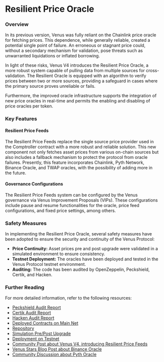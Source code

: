 # Resilient Price Oracle

### Overview

In its previous version, Venus was fully reliant on the Chainlink price oracle for fetching prices. This dependence, while generally reliable, created a potential single point of failure. An erroneous or stagnant price could, without a secondary mechanism for validation, pose threats such as unwarranted liquidations or inflated borrowing.

In light of these risks, Venus V4 introduces the Resilient Price Oracle, a more robust system capable of pulling data from multiple sources for cross-validation. The Resilient Oracle is equipped with an algorithm to verify prices between two or more sources, providing a safeguard in cases where the primary source proves unreliable or fails.

Furthermore, the improved oracle infrastructure supports the integration of new price oracles in real-time and permits the enabling and disabling of price oracles per token.

### Key Features

#### Resilient Price Feeds

The Resilient Price Feeds replace the single source price provider used in the Comptroller contract with a more robust and reliable solution. This new component not only fetches asset prices from various on-chain sources but also includes a fallback mechanism to protect the protocol from oracle failures. Presently, this feature incorporates Chainlink, Pyth Network, Binance Oracle, and TWAP oracles, with the possibility of adding more in the future.

#### Governance Configurations

The Resilient Price Feeds system can be configured by the Venus governance via Venus Improvement Proposals (VIPs). These configurations include pause and resume functionalities for the oracle, price feed configurations, and fixed price settings, among others.

### Safety Measures

In implementing the Resilient Price Oracle, several safety measures have been adopted to ensure the security and continuity of the Venus Protocol:

* **Price Continuity:** Asset prices pre and post upgrade were validated in a simulated environment to ensure consistency.
* **Testnet Deployment:** The oracles have been deployed and tested in the Venus Protocol testnet environment.
* **Auditing:** The code has been audited by OpenZeppelin, Peckshield, Certik, and Hacken.

### Further Reading

For more detailed information, refer to the following resources:

* [Peckshield Audit Report](https://chat.openai.com/?model=gpt-4)
* [Certik Audit Report](https://chat.openai.com/?model=gpt-4)
* [Hacken Audit Report](https://chat.openai.com/?model=gpt-4)
* [Deployed Contracts on Main Net](https://chat.openai.com/?model=gpt-4)
* [Repository](https://chat.openai.com/?model=gpt-4)
* [Simulation Pre/Post Upgrade](https://chat.openai.com/?model=gpt-4)
* [Deployment on Testnet](https://chat.openai.com/?model=gpt-4)
* [Community Post about Venus V4, introducing Resilient Price Feeds](https://chat.openai.com/?model=gpt-4)
* [Venus Stars Blog Post about Binance Oracle](https://chat.openai.com/?model=gpt-4)
* [Community Discussion about Pyth Oracle](https://chat.openai.com/?model=gpt-4)
